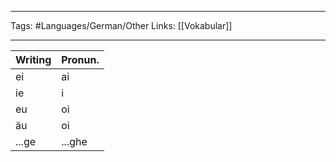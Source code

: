 ___
Tags: #Languages/German/Other
 Links: [[Vokabular]]
___
Writing | Pronun.
------------ | ------------
ei | ai
ie | i
eu | oi
äu | oi
...ge | ...ghe